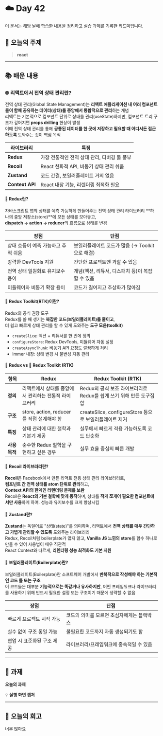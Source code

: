 # ☁️ Day 42
이 문서는 해당 날에 학습한 내용을 정리하고 실습 과제를 기록한 리드미입니다.

## 🔖 오늘의 주제
> **react**

---

## 📚 배운 내용
### 🌐 리액트에서 전역 상태 관리란?
전역 상태 관리(Global State Management)는 **리액트 애플리케이션 내 여러 컴포넌트들이 함께 공유하는 데이터(상태)를 중앙에서 통합적으로 관리**하는 개념  
리액트는 기본적으로 컴포넌트 단위로 상태를 관리(useState)하지만, 컴포넌트 트리 구조가 깊어지면 **props drilling** 현상이 발생   
이때 전역 상태 관리를 통해 **공통된 데이터를 한 곳에 저장하고 필요할 때 어디서든 접근하도록** 도와주는 것이 핵심 목적

| 라이브러리           | 특징                          |
| --------------- | --------------------------- |
| **Redux**       | 가장 전통적인 전역 상태 관리, 디버깅 툴 풍부  |
| **Recoil**      | React 친화적 API, 비동기 상태 관리 쉬움 |
| **Zustand**     | 코드 간결, 보일러플레이트 거의 없음        |
| **Context API** | React 내장 기능, 리렌더링 최적화 필요    |

#### 🔁 Redux란?
자바스크립트 앱의 상태를 예측 가능하게 만들어주는 전역 상태 관리 라이브러리
**하나의 중앙 저장소(store)**에 모든 상태를 모아놓고,   
**dispatch → action → reducer**의 흐름으로 상태를 변경

| **장점**               | **단점**                          |
| -------------------- | ------------------------------- |
| 상태 흐름이 예측 가능하고 추적 쉬움 | 보일러플레이트 코드가 많음 (→ Toolkit으로 해결) |
| 강력한 DevTools 지원      | 간단한 프로젝트엔 과할 수 있음               |
| 전역 상태 일원화로 유지보수 용이   | 개념(액션, 리듀서, 디스패치 등)이 복잡할 수 있음   |
| 미들웨어와 비동기 확장 용이      | 코드가 길어지고 추상화가 많아짐               |

#### 🧰 Redux Toolkit(RTK)이란?
Redux의 공식 권장 도구    
Redux를 쓸 때 생기는 **복잡한 코드(보일러플레이트)를 줄이고**,   
더 쉽고 빠르게 상태 관리를 할 수 있게 도와주는 **도구 모음(toolkit)**
- `createSlice`: 액션 + 리듀서를 한 번에 정의
- `configureStore`: Redux DevTools, 미들웨어 자동 설정
- `createAsyncThunk`: 비동기 API 요청도 깔끔하게 처리
- Immer 내장: 상태 변경 시 불변성 자동 관리

#### 🔁 Redux vs 🧰 Redux Toolkit (RTK)

| **항목**    | **Redux**                         | **Redux Toolkit (RTK)**                     |
| --------- | --------------------------------- | ------------------------------------------- |
| **정의**    | 리액트에서 상태를 중앙에서 관리하는 전통적 라이브러리     | Redux의 공식 보조 라이브러리로 Redux를 쉽게 쓰기 위해 만든 도구집합 |
| **구조**    | store, action, reducer를 직접 설계해야 함 | createSlice, configureStore 등으로 보일러플레이트 제거  |
| **특징**    | 상태 관리에 대한 철학과 기본기 제공              | 실무에서 빠르게 적용 가능하도록 코드 단순화                    |
| **사용 목적** | 순수한 Redux 철학을 구현하고 싶은 경우          | 실무 효율 중심의 빠른 개발                             |

#### 🧠 Recoil 라이브러리란?
**Recoil**은 Facebook에서 만든 리액트 전용 상태 관리 라이브러리로,    
**컴포넌트 간 전역 상태를 atom 단위로 관리**하고,    
**Context API의 한계인 리렌더링 문제를 보완**   
Recoil은 **React의 기본 철학에 맞게 동작**하며, 
상태를 **작게 쪼개어 필요한 컴포넌트에서만 사용**하게 하여. 성능과 유지보수를 크게 향상시킴

#### 🐻 Zustand란?
**Zustand**는 독일어로 "상태(state)"를 의미하며, 리액트에서 **전역 상태를 매우 간단하고 가볍게 관리할 수 있도록** 도와주는 라이브러리     
Redux, Recoil처럼 boilerplate가 많지 않고, **Vanilla JS 느낌의 store**를 함수 하나로 만들 수 있어 사용법이 매우 직관적    
React Context와 다르게, **리렌더링 성능 최적화도 기본 지원**

#### 🧾 보일러플레이트(Boilerplate)란?
보일러플레이트(Boilerplate)란 소프트웨어 개발에서 **반복적으로 작성해야 하는 기본적인 코드 틀 또는 구조**     
이 코드들은 대부분 **기능적으로는 똑같거나 유사하지만**, 어떤 프레임워크나 라이브러리를 사용하기 위해 반드시 필요한 설정 또는 구조이기 때문에 생략할 수 없음

| **장점**          | **단점**                  |
| --------------- | ----------------------- |
| 빠르게 프로젝트 시작 가능  | 코드의 의미를 모르면 초심자에게는 블랙박스 |
| 실수 없이 구조 통일 가능  | 불필요한 코드까지 자동 생성되기도 함    |
| 협업 시 표준화된 구조 제공 | 라이브러리/프레임워크에 종속적일 수 있음  |




---

## 📝 과제

**오늘의 과제**
>

💡 **실행 화면 캡처**




---

## 💭 오늘의 회고
너무 많아요
